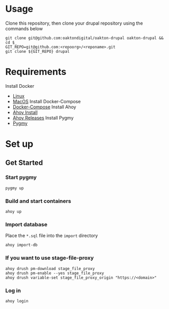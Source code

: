 # Usage

Clone this repository, then clone your drupal repository using the commands below

```
git clone git@github.com:oaktondigital/oakton-drupal oakton-drupal && cd $_
GIT_REPO=git@github.com:<repoorg>/<reponame>.git
git clone ${GIT_REPO} drupal
```

# Requirements

Install Docker
  * [Linux](https://docs.docker.com/install/linux/docker-ce/ubuntu/)
  * [MacOS](https://docs.docker.com/docker-for-mac/install/)
Install Docker-Compose
  * [Docker-Compose](https://docs.docker.com/compose/install/)
Install Ahoy
  * [Ahoy Install](https://github.com/ahoy-cli/ahoy)
  * [Ahoy Releases](https://github.com/ahoy-cli/ahoy/releases)
Install Pygmy
  * [Pygmy](https://docs.amazee.io/local_docker_development/pygmy.html#prerequisites)

# Set up
## Get Started
### Start pygmy
```
pygmy up
```
### Build and start containers
```
ahoy up
```
### Import database
Place the `*.sql` file into the `import` directory
```
ahoy import-db
```
### If you want to use stage-file-proxy
```
ahoy drush pm-download stage_file_proxy
ahoy drush pm-enable --yes stage_file_proxy
ahoy drush variable-set stage_file_proxy_origin "https://<domain>"
```
### Log in
```
ahoy login
```
